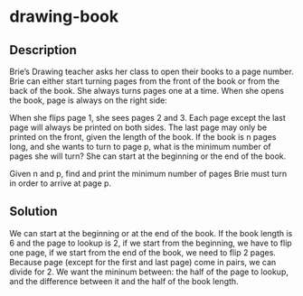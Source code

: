 # drawing-book


## Description

Brie’s Drawing teacher asks her class to open their books to a page number. Brie can either start turning pages from the front of the book or from the back of the book. She always turns pages one at a time. When she opens the book, page is always on the right side:

When she flips page 1, she sees pages 2 and 3. Each page except the last page will always be printed on both sides. The last page may only be printed on the front, given the length of the book. If the book is n pages long, and she wants to turn to page p, what is the minimum number of pages she will turn? She can start at the beginning or the end of the book. 

Given n and p, find and print the minimum number of pages Brie must turn in order to arrive at page p.

## Solution

We can start at the beginning or at the end of the book. 
If the book length is 6 and the page to lookup is 2, if we start from the beginning, we have to flip one page, if we start from the end of the book, we need to flip 2 pages. Because page (except for the first and last page) come in pairs, we can divide for 2. 
We want the mininum between: the half of the page to lookup, and the difference between it and the half of the book length. 

